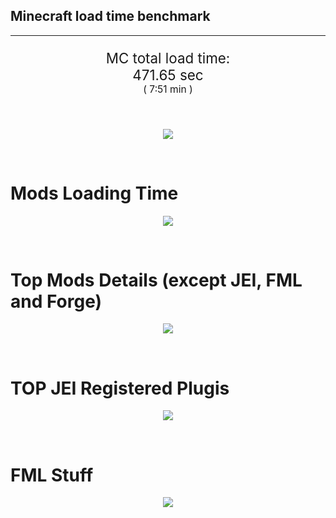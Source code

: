 ## Minecraft load time benchmark


---

<p align="center" style="font-size:160%;">
MC total load time:<br>
471.65 sec
<br>
<sup><sub>(
7:51 min
)</sub></sup>
</p>

<br>


<p align="center">
<img src="https://quickchart.io/chart?w=400&h=30&c={
  type: 'horizontalBar',
  data: {
    datasets: [
      {label:      'MODS:', data: [296.92]},
      {label: 'FML stuff:', data: [174.72]}
    ]
  },
  options: {
    scales: {
      xAxes: [{display: false,stacked: true}],
      yAxes: [{display: false,stacked: true}],
    },
    elements: {rectangle: {borderWidth: 2}},
    legend: {display: false,},
    plugins: {datalabels: {color: 'white',formatter: (value, context) =>
      [context.dataset.label, value].join(' ')
    }}
  }
}"/>
</p>

<br>

# Mods Loading Time
<p align="center">
<img src="https://quickchart.io/chart?w=400&h=300&c={
  type: 'outlabeledPie',
  options: {
    cutoutPercentage: 25,
    plugins: {
      legend: !1,
      outlabels: {
        stretch: 5,
        padding: 1,
        text: (v,i)=>[
          v.labels[v.dataIndex],' ',
          (v.percent*1000|0)/10,
          String.fromCharCode(37)].join('')
      }
    }
  },
  data: {...
`
436e17  28.35s Had Enough Items;
3C6315  15.88s Had Enough Items (Plugins);
813e81  11.92s OpenComputers;
516fa8  10.50s Ender IO;
5161a8   9.64s CraftTweaker2;
495797  10.07s CraftTweaker2 (Script Loading);
8f3087   9.22s Forge Mod Loader;
cd922c   6.60s NuclearCraft;
8f304e   6.60s Astral Sorcery;
a651a8   6.29s IndustrialCraft 2;
8c2ccd   5.43s Immersive Engineering;
6e175e   5.25s Recurrent Complex;
213664   5.11s Forestry;
8f6c30   4.21s Dynamic Surroundings;
8f4d30   4.15s Open Terrain Generator;
649e21   4.12s OpenBlocks;
216364   4.00s Thermal Expansion;
308f53   3.93s Village Names;
a86e51   3.84s Extra Utilities 2;
436e17   3.61s Integrated Dynamics;
308f7e   3.27s Quark: RotN Edition;
ba3eb8   3.19s Cyclic;
444444  73.93s 42 Other mods;
333333  60.49s 176 'Fast' mods (load 1.0s - 0.1s);
222222   7.39s 210 'Instant' mods (load %3C 0.1s)
`
    .split(';').reduce((a, l) => {
      l.match(/(\w{6}) *(\d*\.\d*)s (.*)/)
      .slice(1).map((a, i) => [[String.fromCharCode(35),a].join(''), parseFloat(a), a][i])
      .forEach((s, i) => 
        [a.datasets[0].backgroundColor, a.datasets[0].data, a.labels][i].push(s)
      );
      return a
    }, {
      labels: [],
      datasets: [{
        backgroundColor: [],
        data: [],
        borderColor: 'rgba(22,22,22,0.3)',
        borderWidth: 1
      }]
    })
  }
}"/>
</p>

<br>

# Top Mods Details (except JEI, FML and Forge)
<p align="center">
<img src="https://quickchart.io/chart?w=400&h=450&c={
  options: {
    scales: {
      xAxes: [{stacked: true}],
      yAxes: [{stacked: true}],
    },
    plugins: {
      datalabels: {
        anchor: 'end',
        align: 'top',
        color: 'white',
        backgroundColor: 'rgba(46, 140, 171, 0.6)',
        borderColor: 'rgba(41, 168, 194, 1.0)',
        borderWidth: 0.5,
        borderRadius: 3,
        padding: 0,
        font: {size:10},
        formatter: (v,ctx) => 
          ctx.datasetIndex!=ctx.chart.data.datasets.length-1 ? null
            : [((ctx.chart.data.datasets.reduce((a,b)=>a- -b.data[ctx.dataIndex],0)*10)|0)/10,'s'].join('')
      },
      colorschemes: {
        scheme: 'office.Damask6'
      }
    }
  },
  type: 'bar',
  data: {...(() => {
    let a = { labels: [], datasets: [] };
`
1: Construction;
2: Loading Resources;
3: PreInitialization;
4: Initialization;
5: InterModComms$IMC;
6: PostInitialization;
7: LoadComplete;
8: ModIdMapping
`
    .split(';')
      .map(l => l.match(/\d: (.*)/).slice(1))
      .forEach(([name]) => a.datasets.push({ label: name, data: [] }));
`
                           1      2      3      4      5      6      7      8  ;
OpenComputers          |  0.20|  0.02|  8.37|  3.12|  0.20|  0.00|  0.00|  0.00;
Ender IO               |  1.57|  0.01|  3.81|  0.57|  3.29|  0.15|  0.00|  1.10;
CraftTweaker2          |  0.62|  0.00|  4.27|  0.01|  0.00|  4.73|  0.02|  0.00;
NuclearCraft           |  0.72|  0.01|  4.15|  0.42|  0.00|  1.25|  0.00|  0.05;
Astral Sorcery         |  0.22|  0.01|  4.33|  1.46|  0.00|  0.58|  0.00|  0.00;
IndustrialCraft 2      |  0.71|  0.03|  4.21|  1.09|  0.00|  0.25|  0.00|  0.00;
Immersive Engineering  |  0.81|  0.01|  1.15|  1.12|  0.00|  2.34|  0.00|  0.00;
Recurrent Complex      |  0.32|  0.00|  0.75|  0.90|  0.00|  3.28|  0.00|  0.00;
Forestry               |  0.41|  0.01|  3.18|  1.15|  0.00|  0.37|  0.00|  0.00;
Dynamic Surroundings   |  0.46|  0.01|  0.22|  0.13|  0.00|  0.03|  3.37|  0.00;
Open Terrain Generator |  0.06|  0.01|  0.00|  4.08|  0.00|  0.00|  0.00|  0.00;
OpenBlocks             |  0.26|  0.00|  3.62|  0.10|  0.00|  0.14|  0.00|  0.00
`
    .split(';').slice(1)
      .map(l => l.split('|').map(s => s.trim()))
      .forEach(([name, ...arr], i) => {
        a.labels.push(name);
        arr.forEach((v, j) => a.datasets[j].data[i] = v)
      }); return a
  })()}
}"/>
</p>

<br>

# TOP JEI Registered Plugis
<p align="center">
<img src="https://quickchart.io/chart?w=700&c={
  options: {
    elements: { rectangle: { borderWidth: 1 } },
    legend: false
  },
  type: 'horizontalBar',
    data: {...(() => {
      let a = {
        labels: [], datasets: [{
          backgroundColor: 'rgba(0, 99, 132, 0.5)',
          borderColor: 'rgb(0, 99, 132)',
          data: []
        }]
      };
`
  2.37: cofh.thermalexpansion.plugins.jei.JEIPluginTE;
  1.40: jeresources.jei.JEIConfig;
  1.27: com.rwtema.extrautils2.crafting.jei.XUJEIPlugin;
  1.19: com.github.sokyranthedragon.mia.integrations.jer.JeiJerIntegration$1;
  0.77: ic2.jeiIntegration.SubModule;
  0.74: crazypants.enderio.machines.integration.jei.MachinesPlugin;
  0.73: mezz.jei.plugins.vanilla.VanillaPlugin;
  0.64: knightminer.tcomplement.plugin.jei.JEIPlugin;
  0.56: com.buuz135.thaumicjei.ThaumcraftJEIPlugin;
  0.51: com.buuz135.industrial.jei.JEICustomPlugin;
  0.48: nc.integration.jei.NCJEI;
  0.39: crazypants.enderio.base.integration.jei.JeiPlugin;
  0.25: ninjabrain.gendustryjei.GendustryJEIPlugin;
  0.23: net.bdew.jeibees.BeesJEIPlugin;
  0.22: lach_01298.qmd.jei.QMDJEI;
  4.12: Other 124 Plugins
`
        .split(';')
        .map(l => l.split(':'))
        .forEach(([time, name]) => {
          a.labels.push(name);
          a.datasets[0].data.push(time)
        })
        ; return a
    })()
  }
}"/>
</p>

<br>

# FML Stuff
<p align="center">
<img src="https://quickchart.io/chart?w=500&h=400&c={
  options: {
    rotation: Math.PI,
    cutoutPercentage: 55,
    plugins: {
      legend: !1,
      outlabels: {
        stretch: 5,
        padding: 1,
        text: (v)=>v.labels
      },
      doughnutlabel: {
        labels: [
          {
            text: 'FML stuff:',
            color: 'rgba(128, 128, 128, 0.5)',
            font: {size: 18}
          },
          {
            text: [174.72,'s'].join(''),
            color: 'rgba(128, 128, 128, 1)',
            font: {size: 22}
          }
        ]
      },
    }
  },
  type: 'outlabeledPie',
  data: {...(() => {
    let a = {
      labels: [],
      datasets: [{
        backgroundColor: [],
        data: [],
        borderColor: 'rgba(22,22,22,0.3)',
        borderWidth: 2
      }]
    };
`
993A00   1.21s Loading sounds;
994400   1.28s Loading Resource - SoundHandler;
994F00   2.02s Applying remove recipe actions;
995900   0.12s Applying remove furnace recipe actions;
996300   0.84s Indexing ingredients;
996D00  12.16s Indexing ingredients;
444444 157.10s Other
`
    .split(';')
      .map(l => l.match(/(\w{6}) *(\d*\.\d*)s (.*)/))
      .forEach(([, col, time, name]) => {
        a.labels.push([name, ' ', time, 's'].join(''));
        a.datasets[0].data.push(parseFloat(time));
        a.datasets[0].backgroundColor.push([String.fromCharCode(35), col].join(''))
      })
      ; return a
  })()}
}"/>
</p>

<br>
